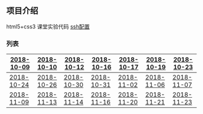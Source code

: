 
## 项目介绍
html5+css3 课堂实验代码  [ssh配置](ssh.md)

###  列表  


  
[2018-10-09](2018-10-09/index.md)|[2018-10-10](2018-10-10/index.md)|[2018-10-12](2018-10-12/index.md)|[2018-10-16](2018-10-16/index.md)|[2018-10-17](2018-10-17/index.md)|[2018-10-19](2018-10-19/index.md)|[2018-10-23](2018-10-23/index.md)  
  ---|:---:|---|---|---|---|---
[2018-10-24](2018-10-24/index.md)|[2018-10-26](2018-10-26/index.md)|[2018-10-30](2018-10-30/index.md)|[2018-10-31](2018-10-31/index.md)|[2018-11-02](2018-11-02/index.md)|[2018-11-06](2018-11-06/index.md)|[2018-11-07](2018-11-07/index.md)
[2018-11-09](2018-11-09/index.md)|[2018-11-13](2018-11-13/index.md)|[2018-11-14](2018-11-14/index.md)|[2018-11-16](2018-11-16/index.md)|[2018-11-20](2018-11-20/index.md)|[2018-11-21](2018-11-21/index.md)|[2018-11-23](2018-11-23/index.md)|




